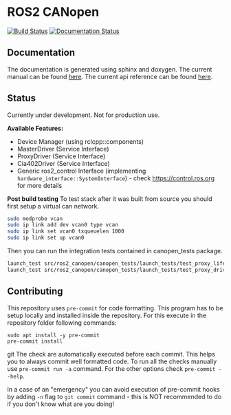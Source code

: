 # ROS2 CANopen

[![Build Status](https://github.com/ros-industrial/ros2_canopen/workflows/rolling/badge.svg?branch=master)](https://github.com/ros-industrial/ros2_canopen/actions)
[![Documentation Status](https://github.com/ros-industrial/ros2_canopen/workflows/Documentation/badge.svg?branch=master)](https://github.com/ros-industrial/ros2_canopen/actions)


## Documentation
The documentation is generated using sphinx and doxygen.
The current manual can be found [here](https://ros-industrial.github.io/ros2_canopen/manual/).
The current api reference can be found [here](https://ros-industrial.github.io/ros2_canopen/api/).

## Status
Currently under development. Not for production use.

**Available Features:**
* Device Manager (using rclcpp::components)
* MasterDriver (Service Interface)
* ProxyDriver (Service Interface)
* Cia402Driver (Service Interface)
* Generic ros2_control Interface (implementing `hardware_interface::SystemInterface`) - check https://control.ros.org for more details


**Post build testing**
To test stack after it was built from source you should first setup a virtual can network.
```bash
sudo modprobe vcan
sudo ip link add dev vcan0 type vcan
sudo ip link set vcan0 txqueuelen 1000
sudo ip link set up vcan0
```
Then you can run the integration tests contained in canopen_tests package.
```bash
launch_test src/ros2_canopen/canopen_tests/launch_tests/test_proxy_lifecycle_driver.py
launch_test src/ros2_canopen/canopen_tests/launch_tests/test_proxy_driver.py
```

## Contributing
This repository uses `pre-commit` for code formatting.
This program has to be setup locally and installed inside the repository.
For this execute in the repository folder following commands:
```
sudo apt install -y pre-commit
pre-commit install
```
git
The check are automatically executed before each commit.
This helps you to always commit well formatted code.
To run all the checks manually use `pre-commit run -a` command.
For the other options check `pre-commit --help`.

In a case of an "emergency" you can avoid execution of pre-commit hooks by adding `-n` flag to `git commit` command - this is NOT recommended to do if you don't know what are you doing!
